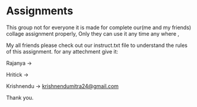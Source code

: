 # Assignments
This group not for everyone it is made for complete
our(me and my friends) collage assignment properly,
Only they can use it any time any where , 

My all friends please check out our instruct.txt
file to understand the rules of this assignment.
for any attechment give it: 

Rajanya ->

Hritick -> 

Krishnendu -> krishnendumitra24@gmail.com

Thank you.
